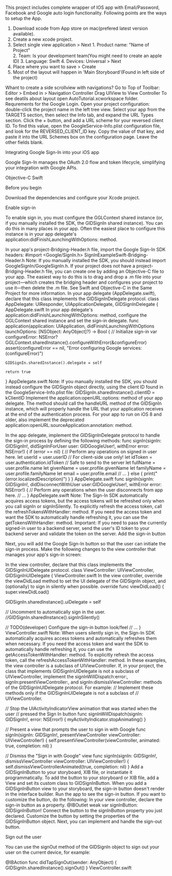 This project includes complete wrapper of IOS app with Emali/Password, Facebook and Google auto login functionality. Following points are the ways to setup the App.
1. Download xcode from App store on mac(prefered latest version available).
2. Create a new xcode project.
3. Select single view application > Next
        1. Product name: "Name of Project"  
        2. Team: Is your development team(You might need to create an apple ID) 
        3. Language: Swift
        4. Devices: Universal > Next
4. Place where you want to save > Create
5. Most of the layout will happen in 'Main Storyboard'(Found in left side of the project)

Whant to create a side scrollview with navigations?
Go to Top of Toolbar:
Editor > Embed in > Navigation Controller
Drag UIView to View Controller 
To see deatils about layout open AutoTutorial.xcworkspace folder.
Requrements for the Google Login.
Open your project configuration: double-click the project name in the left tree view. Select your app from the TARGETS section, then select the Info tab, and expand the URL Types section.
Click the + button, and add a URL scheme for your reversed client ID. To find this value, open the GoogleService-Info.plist configuration file, and look for the REVERSED_CLIENT_ID key. Copy the value of that key, and paste it into the URL Schemes box on the configuration page. Leave the other fields blank.


Integrating Google Sign-In into your iOS app

Google Sign-In manages the OAuth 2.0 flow and token lifecycle, simplifying your integration with Google APIs.

 Objective-C   Swift

Before you begin

Download the dependencies and configure your Xcode project.

Enable sign-in

To enable sign in, you must configure the GGLContext shared instance (or, if you manually installed the SDK, the GIDSignIn shared instance). You can do this in many places in your app. Often the easiest place to configure this instance is in your app delegate's application:didFinishLaunchingWithOptions: method.

In your app's project-Bridging-Header.h file, import the Google Sign-In SDK headers:
#import <Google/SignIn.h>
SignInExampleSwift-Bridging-Header.h
Note: If you manually installed the SDK, you should instead import GoogleSignIn/GoogleSignIn.h.
If your project does not have a project-Bridging-Header.h file, you can create one by adding an Objective-C file to your app. The easiest way to do this is to drag and drop a .m file into your project—which creates the bridging header and configures your project to use it—then delete the .m file. See Swift and Objective-C in the Same Project for more information.
In your app delegate (AppDelegate.swift), declare that this class implements the GIDSignInDelegate protocol.
class AppDelegate: UIResponder, UIApplicationDelegate, GIDSignInDelegate {
AppDelegate.swift
In your app delegate's application:didFinishLaunchingWithOptions: method, configure the GGLContext shared instance and set the sign-in delegate.
func application(application: UIApplication,
  didFinishLaunchingWithOptions launchOptions: [NSObject: AnyObject]?) -> Bool {
    // Initialize sign-in
    var configureError: NSError?
    GGLContext.sharedInstance().configureWithError(&configureError)
    assert(configureError == nil, "Error configuring Google services: \(configureError)")

    GIDSignIn.sharedInstance().delegate = self

    return true
}
AppDelegate.swift
Note: If you manually installed the SDK, you should instead configure the GIDSignIn object directly, using the client ID found in the GoogleService-Info.plist file: 
GIDSignIn.sharedInstance().clientID = kClientID
Implement the application:openURL:options: method of your app delegate. The method should call the handleURL method of the GIDSignIn instance, which will properly handle the URL that your application receives at the end of the authentication process. 
For your app to run on iOS 8 and older, also implement the deprecated application:openURL:sourceApplication:annotation: method.


In the app delegate, implement the GIDSignInDelegate protocol to handle the sign-in process by defining the following methods:
func signIn(signIn: GIDSignIn!, didSignInForUser user: GIDGoogleUser!,
  withError error: NSError!) {
    if (error == nil) {
      // Perform any operations on signed in user here.
      let userId = user.userID                  // For client-side use only!
      let idToken = user.authentication.idToken // Safe to send to the server
      let fullName = user.profile.name
      let givenName = user.profile.givenName
      let familyName = user.profile.familyName
      let email = user.profile.email
      // ...
    } else {
      print("\(error.localizedDescription)")
    }
}
AppDelegate.swift
func signIn(signIn: GIDSignIn!, didDisconnectWithUser user:GIDGoogleUser!,
  withError error: NSError!) {
    // Perform any operations when the user disconnects from app here.
    // ...
}
AppDelegate.swift
Note: The Sign-In SDK automatically acquires access tokens, but the access tokens will be refreshed only when you call signIn or signInSilently. To explicitly refresh the access token, call the refreshTokensWithHandler: method. If you need the access token and want the SDK to automatically handle refreshing it, you can use the getTokensWithHandler: method.
Important: If you need to pass the currently signed-in user to a backend server, send the user's ID token to your backend server and validate the token on the server.
Add the sign-in button

Next, you will add the Google Sign-In button so that the user can initiate the sign-in process. Make the following changes to the view controller that manages your app's sign-in screen:

In the view controller, declare that this class implements the GIDSignInUIDelegate protocol.
class ViewController: UIViewController, GIDSignInUIDelegate {
ViewController.swift
In the view controller, override the viewDidLoad method to set the UI delegate of the GIDSignIn object, and (optionally) to sign in silently when possible.
override func viewDidLoad() {
  super.viewDidLoad()

  GIDSignIn.sharedInstance().uiDelegate = self

  // Uncomment to automatically sign in the user.
  //GIDSignIn.sharedInstance().signInSilently()

  // TODO(developer) Configure the sign-in button look/feel
  // ...
}
ViewController.swift
Note: When users silently sign in, the Sign-In SDK automatically acquires access tokens and automatically refreshes them when necessary. If you need the access token and want the SDK to automatically handle refreshing it, you can use the getAccessTokenWithHandler: method. To explicitly refresh the access token, call the refreshAccessTokenWithHandler: method.
In these examples, the view controller is a subclass of UIViewController. If, in your project, the class that implements GIDSignInUIDelegate is not a subclass of UIViewController, implement the signInWillDispatch:error:, signIn:presentViewController:, and signIn:dismissViewController: methods of the GIDSignInUIDelegate protocol. For example:
// Implement these methods only if the GIDSignInUIDelegate is not a subclass of
// UIViewController.

// Stop the UIActivityIndicatorView animation that was started when the user
// pressed the Sign In button
func signInWillDispatch(signIn: GIDSignIn!, error: NSError!) {
  myActivityIndicator.stopAnimating()
}

// Present a view that prompts the user to sign in with Google
func signIn(signIn: GIDSignIn!,
    presentViewController viewController: UIViewController!) {
  self.presentViewController(viewController, animated: true, completion: nil)
}

// Dismiss the "Sign in with Google" view
func signIn(signIn: GIDSignIn!,
    dismissViewController viewController: UIViewController!) {
  self.dismissViewControllerAnimated(true, completion: nil)
}
Add a GIDSignInButton to your storyboard, XIB file, or instantiate it programmatically. To add the button to your storyboard or XIB file, add a View and set its custom class to GIDSignInButton.
When you add a GIDSignInButton view to your storyboard, the sign-in button doesn't render in the interface builder. Run the app to see the sign-in button.
If you want to customize the button, do the following:
In your view controller, declare the sign-in button as a property.
@IBOutlet weak var signInButton: GIDSignInButton!
Connect the button to the signInButton property you just declared.
Customize the button by setting the properties of the GIDSignInButton object.
Next, you can implement and handle the sign-out button.

Sign out the user

You can use the signOut method of the GIDSignIn object to sign out your user on the current device, for example:

@IBAction func didTapSignOut(sender: AnyObject) {
  GIDSignIn.sharedInstance().signOut()
}
ViewController.swift
